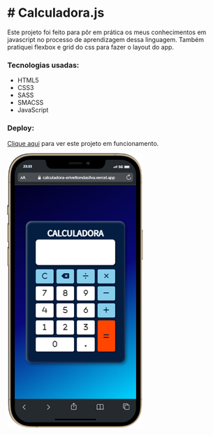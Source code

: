 <h1># Calculadora.js</h1>

<p>Este projeto foi feito para pôr em prática os meus conhecimentos em javascript no processo de aprendizagem dessa linguagem. Também pratiquei flexbox e grid do css para fazer o layout do app.</p>

<h3>Tecnologias usadas:</h3>
<ul>
  <li>HTML5</li>
  <li>CSS3</li>
  <li>SASS</li>
  <li>SMACSS</li>
  <li>JavaScript</li>
</ul>

<h3>Deploy:</h3>
<p>
  <a href="https://calculadora-eriveltondasilva.vercel.app/">Clique aqui</a>
  para ver este projeto em funcionamento.
</p>

<img src="calculadora.png" alt="calculadora">
